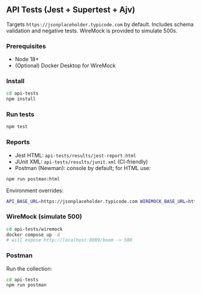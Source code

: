 ## API Tests (Jest + Supertest + Ajv)

Targets `https://jsonplaceholder.typicode.com` by default. Includes schema validation and negative tests. WireMock is provided to simulate 500s.

### Prerequisites
- Node 18+
- (Optional) Docker Desktop for WireMock

### Install
```bash
cd api-tests
npm install
```

### Run tests
```bash
npm test
```

### Reports
- Jest HTML: `api-tests/results/jest-report.html`
- JUnit XML: `api-tests/results/junit.xml` (CI-friendly)
- Postman (Newman): console by default; for HTML use:
```bash
npm run postman:html
```

Environment overrides:
```bash
API_BASE_URL=https://jsonplaceholder.typicode.com WIREMOCK_BASE_URL=http://localhost:8089 npm test
```

### WireMock (simulate 500)
```bash
cd api-tests/wiremock
docker compose up -d
# will expose http://localhost:8089/boom -> 500
```

### Postman
Run the collection:
```bash
cd api-tests
npm run postman
```


